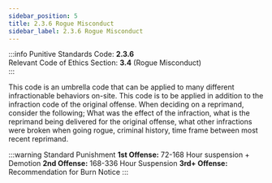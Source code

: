 ```yaml
---
sidebar_position: 5
title: 2.3.6 Rogue Misconduct
sidebar_label: 2.3.6 Rogue Misconduct
---
```


:::info
Punitive Standards Code: <TextColor color="#E46C07">**2.3.6**</TextColor> <br />
Relevant Code of Ethics Section: <TextColor color="#21E006">**3.4**</TextColor> (Rogue Misconduct) <br />
:::

This code is an umbrella code that can be applied to many different infractionable behaviors on-site. This code is to be applied in addition to the infraction code of the original offense. When deciding on a reprimand, consider the following; What was the effect of the infraction, what is the reprimand being delivered for the original offense, what other infractions were broken when going rogue, criminal history, time frame between most recent reprimand.   

:::warning Standard Punishment
**1st Offense:** 72-168 Hour suspension + Demotion
**2nd Offense:** 168-336 Hour Suspension 
**3rd+ Offense:** Recommendation for Burn Notice
:::